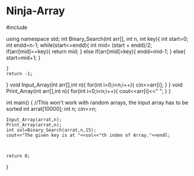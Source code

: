 # Ninja-Array
#include <iostream>

using namespace std;
int Binary_Search(int arr[], int n, int key){
    int start=0;
    int endd=n-1;
    while(start<=endd){
            int mid= (start + endd)/2;
            if(arr[mid]==key){
                return mid;
            }
            else if(arr[mid]>key){
                endd=mid-1;
            }
            else{
                start=mid+1;
            }

    }
    return -1;
}
void Input_Array(int arr[],int n){
    for(int i=0;i<n;i++){
        cin>>arr[i];
    }
}
void Print_Array(int arr[],int n){
    for(int i=0;i<n;i++){
        cout<<arr[i]<<" ";
    }
}


int main()
{
    //This won't work with random arrays, the input array has to be sorted
    int arrat[10000];
    int n;
    cin>>n;

    Input_Array(arrat,n);
    Print_Array(arrat,n);
    int sol=Binary_Search(arrat,n,15);
    cout<<"The given key is at "<<sol<<"th index of Array."<<endl;



    return 0;
}
